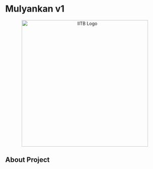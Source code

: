 # Mulyankan v1

<p align="center"><a href="#" target="_blank"><img src="https://www.iitb.ac.in/themes/custom/iitb_bootstrap/logo.png" width="400" alt=" IITB Logo"></a></p>

## About Project




